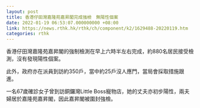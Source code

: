 ```yaml
---
layout: post
title: 香港仔田灣嘉隆苑嘉昇閣完成強檢　無陽性個案
date: 2022-01-19 06:53:07.000000000 +08:00
link: https://news.rthk.hk/rthk/ch/component/k2/1629488-20220119.htm
categories: rthk
---
```


香港仔田灣嘉隆苑嘉昇閣的強制檢測在早上六時半左右完成，約880名居民接受檢測，沒有發現陽性個案。

此外，政府亦在派員到訪約350戶，當中約25戶沒人應門，當局會採取措施跟進。

一名67歲確診女子曾到訪銅鑼灣Little Boss寵物店，她的丈夫亦初步陽性，兩夫婦居於嘉隆苑嘉昇閣，因此嘉昇閣被圍封強檢。
　
